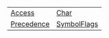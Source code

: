 |                                    |                                      |
| ---------------------------------- | ------------------------------------ |
| [Access](/jit/enum/access)         | [Char](/jit/enum/char)               |
| [Precedence](/jit/enum/precedence) | [SymbolFlags](/jit/enum/symbolflags) |